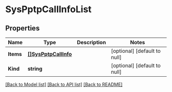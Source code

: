 # SysPptpCallInfoList

## Properties
Name | Type | Description | Notes
------------ | ------------- | ------------- | -------------
**Items** | [**[]SysPptpCallInfo**](sys_pptpCallInfo.md) |  | [optional] [default to null]
**Kind** | **string** |  | [optional] [default to null]

[[Back to Model list]](../README.md#documentation-for-models) [[Back to API list]](../README.md#documentation-for-api-endpoints) [[Back to README]](../README.md)


